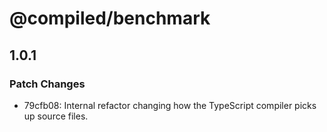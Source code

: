 # @compiled/benchmark

## 1.0.1
### Patch Changes

- 79cfb08: Internal refactor changing how the TypeScript compiler picks up source files.

